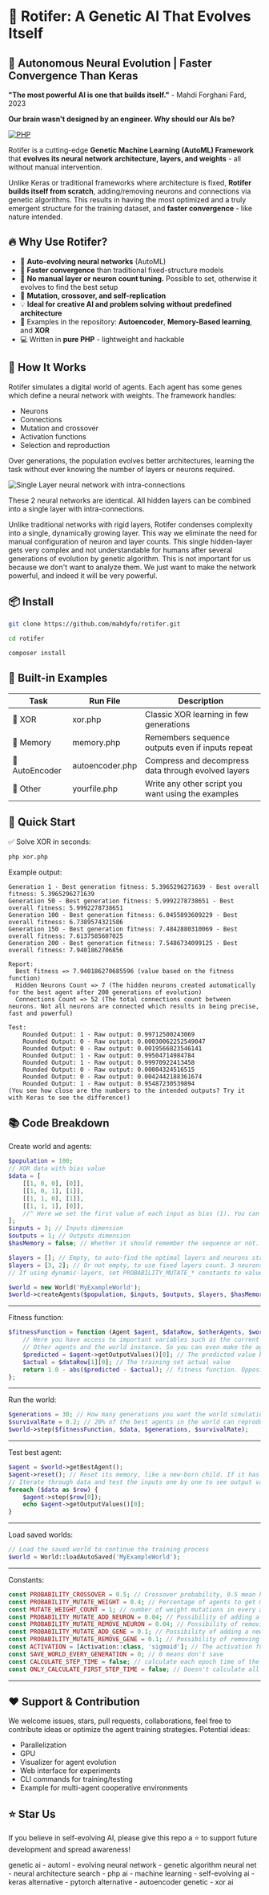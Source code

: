 # 🌱 Rotifer: A Genetic AI That Evolves Itself  
## 🧠 Autonomous Neural Evolution | Faster Convergence Than Keras  
**"The most powerful AI is one that builds itself."** - Mahdi Forghani Fard, 2023

**Our brain wasn't designed by an engineer. Why should our AIs be?**

 [![PHP](https://img.shields.io/badge/Built%20With-PHP-blue.svg)](#)

Rotifer is a cutting-edge **Genetic Machine Learning (AutoML) Framework** that **evolves its neural network architecture, layers, and weights** - all without manual intervention.

Unlike Keras or traditional frameworks where architecture is fixed, **Rotifer builds itself from scratch**, adding/removing neurons and connections via genetic algorithms. This results in having the most optimized and a truly emergent structure for the training dataset, and **faster convergence** - like nature intended.

## 🔥 Why Use Rotifer?

- 🧬 **Auto-evolving neural networks** (AutoML)
- 🚀 **Faster convergence** than traditional fixed-structure models
- 🧠 **No manual layer or neuron count tuning.** Possible to set, otherwise it evolves to find the best setup
- 🔄 **Mutation, crossover, and self-replication**
- 💡 **Ideal for creative AI and problem solving without predefined architecture**
- 🧩 Examples in the repository: **Autoencoder**, **Memory-Based learning**, and **XOR**
- 💻 Written in **pure PHP** - lightweight and hackable


## 🧬 How It Works
Rotifer simulates a digital world of agents. Each agent has some genes which define a neural network with weights. The framework handles:

- Neurons
- Connections
- Mutation and crossover
- Activation functions
- Selection and reproduction

Over generations, the population evolves better architectures, learning the task without ever knowing the number of layers or neurons required.

![Single Layer neural network with intra-connections](https://github.com/mahdyfo/php-genetic-ai-automl/blob/main/neural_layerings.jpg?raw=true)

These 2 neural networks are identical. All hidden layers can be combined into a single layer with intra-connections.

Unlike traditional networks with rigid layers, Rotifer condenses complexity into a single, dynamically growing layer. This way we eliminate the need for manual configuration of neuron and layer counts. This single hidden-layer gets very complex and not understandable for humans after several generations of evolution by genetic algorithm. This is not important for us because we don't want to analyze them. We just want to make the network powerful, and indeed it will be very powerful.

## 📦 Install

```bash
git clone https://github.com/mahdyfo/rotifer.git

cd rotifer

composer install
```

## 🧪 Built-in Examples
Task|Run File|Description
----|--------|---------------
🧠 XOR|xor.php|Classic XOR learning in few generations
🧠 Memory|memory.php|Remembers sequence outputs even if inputs repeat
🧠 AutoEncoder|autoencoder.php|Compress and decompress data through evolved layers
🧠 Other|yourfile.php|Write any other script you want using the examples


## 🚀 Quick Start
✅ Solve XOR in seconds:
```bash
php xor.php
```
Example output:
```
Generation 1 - Best generation fitness: 5.3965296271639 - Best overall fitness: 5.3965296271639
Generation 50 - Best generation fitness: 5.9992278738651 - Best overall fitness: 5.9992278738651
Generation 100 - Best generation fitness: 6.0455893609229 - Best overall fitness: 6.7389574321586
Generation 150 - Best generation fitness: 7.4842880310069 - Best overall fitness: 7.6137585607025
Generation 200 - Best generation fitness: 7.5486734099125 - Best overall fitness: 7.9401862706856

Report:
  Best fitness => 7.940186270685596 (value based on the fitness function)
  Hidden Neurons Count => 7 (The hidden neurons created automatically for the best agent after 200 generations of evolution)
  Connections Count => 52 (The total connections count between neurons. Not all neurons are connected which results in being precise, fast and powerful)
  
Test:
    Rounded Output: 1 - Raw output: 0.99712500243069
    Rounded Output: 0 - Raw output: 0.00030062252549047
    Rounded Output: 0 - Raw output: 0.0019566823546141
    Rounded Output: 1 - Raw output: 0.99504714984784
    Rounded Output: 1 - Raw output: 0.99970922413458
    Rounded Output: 0 - Raw output: 0.00004324516515
    Rounded Output: 0 - Raw output: 0.0042442188361674
    Rounded Output: 1 - Raw output: 0.95487230539894
(You see how close are the numbers to the intended outputs? Try it with Keras to see the difference!)
```

## 📚 Code Breakdown
Create world and agents:
```php
$population = 100;
// XOR data with bias value
$data = [
    [[1, 0, 0], [0]],
    [[1, 0, 1], [1]],
    [[1, 1, 0], [1]],
    [[1, 1, 1], [0]],
    //^ Here we set the first value of each input as bias (1). You can skip adding bias by removing them
];
$inputs = 3; // Inputs dimension
$outputs = 1; // Outputs dimension
$hasMemory = false; // Whether it should remember the sequence or not. For xor it shouldn't, for LLM it should.

$layers = []; // Empty, to auto-find the optimal layers and neurons structure by evolution
$layers = [3, 2]; // Or not empty, to use fixed layers count. 3 neurons in 1st hidden layer and 2 neurons in the 2nd hidden layer. This way, the evolution only finds weights.
// If using dynamic-layers, set PROBABILITY_MUTATE_* constants to values more than zero

$world = new World('MyExampleWorld');
$world->createAgents($population, $inputs, $outputs, $layers, $hasMemory);
```
---
Fitness function:
```php
$fitnessFunction = function (Agent $agent, $dataRow, $otherAgents, $world) {
    // Here you have access to important variables such as the current $agent, the current inputs and outputs in $dataRow,
    // Other agents and the world instance. So you can even make the agents communicate with each other!
    $predicted = $agent->getOutputValues()[0]; // The predicted value based on the current agent genes
    $actual = $dataRow[1][0]; // The training set actual value
    return 1.0 - abs($predicted - $actual); // fitness function. Opposite of error function, the higher is the better
};
```
---
Run the world:
```php
$generations = 30; // How many generations you want the world simulation to continue? 0 to make it endless
$survivalRate = 0.2; // 20% of the best agents in the world can reproduce the next generation. Like our actual world (hypergamy)
$world->step($fitnessFunction, $data, $generations, $survivalRate);
```
---
Test best agent:
```php
$agent = $world->getBestAgent();
$agent->reset(); // Reset its memory, like a new-born child. If it has any memory from training phase.
// Iterate through data and test the inputs one by one to see output values
foreach ($data as $row) {
    $agent->step($row[0]);
    echo $agent->getOutputValues()[0];
}
```
---
Load saved worlds:
```php
// Load the saved world to continue the training process
$world = World::loadAutoSaved('MyExampleWorld');
```
---
Constants:
```php
const PROBABILITY_CROSSOVER = 0.5; // Crossover probability, 0.5 mean half genes from mother and half from father
const PROBABILITY_MUTATE_WEIGHT = 0.4; // Percentage of agents to get mutated
const MUTATE_WEIGHT_COUNT = 1; // number of weight mutations in every agent that gets mutated
const PROBABILITY_MUTATE_ADD_NEURON = 0.04; // Possibility of adding a neuron in a mutation
const PROBABILITY_MUTATE_REMOVE_NEURON = 0.04; // Possibility of removing a neuron in a mutation
const PROBABILITY_MUTATE_ADD_GENE = 0.1; // Possibility of adding a new connection between neurons in a mutation
const PROBABILITY_MUTATE_REMOVE_GENE = 0.1; // Possibility of removing a connection between two neurons in a mutation
const ACTIVATION = [Activation::class, 'sigmoid']; // The activation function. Find more values in Activation class
const SAVE_WORLD_EVERY_GENERATION = 0; // 0 means don't save
const CALCULATE_STEP_TIME = false; // calculate each epoch time of the agent and saves in $agent->stepTime
const ONLY_CALCULATE_FIRST_STEP_TIME = false; // Doesn't calculate all steps, but only the first step
```
---

## ❤️ Support & Contribution
We welcome issues, stars, pull requests, collaborations, feel free to contribute ideas or optimize the agent training strategies. Potential ideas:
- Parallelization
- GPU
- Visualizer for agent evolution
- Web interface for experiments
- CLI commands for training/testing
- Example for multi-agent cooperative environments

## ⭐️ Star Us
If you believe in self-evolving AI, please give this repo a ⭐️ to support future development and spread awareness!

genetic ai - automl - evolving neural network - genetic algorithm neural net - neural architecture search - php ai - machine learning - self-evolving ai - keras alternative - pytorch alternative - autoencoder genetic - xor ai

